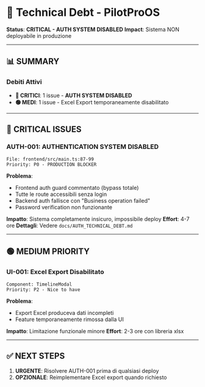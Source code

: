 # 🔴 Technical Debt - PilotProOS

**Status**: **CRITICAL - AUTH SYSTEM DISABLED**
**Impact**: Sistema NON deployabile in produzione

---

## 📊 **SUMMARY**

### **Debiti Attivi**
- **🔴 CRITICI**: 1 issue - **AUTH SYSTEM DISABLED**
- **🟢 MEDI**: 1 issue - Excel Export temporaneamente disabilitato

---

## 🔴 **CRITICAL ISSUES**

### **AUTH-001: AUTHENTICATION SYSTEM DISABLED**
```
File: frontend/src/main.ts:87-99
Priority: P0 - PRODUCTION BLOCKER
```

**Problema**:
- Frontend auth guard commentato (bypass totale)
- Tutte le route accessibili senza login
- Backend auth fallisce con "Business operation failed"
- Password verification non funzionante

**Impatto**: Sistema completamente insicuro, impossibile deploy
**Effort**: 4-7 ore
**Dettagli**: Vedere `docs/AUTH_TECHNICAL_DEBT.md`

---

## 🟢 **MEDIUM PRIORITY**

### **UI-001: Excel Export Disabilitato**
```
Component: TimelineModal
Priority: P2 - Nice to have
```

**Problema**:
- Export Excel produceva dati incompleti
- Feature temporaneamente rimossa dalla UI

**Impatto**: Limitazione funzionale minore
**Effort**: 2-3 ore con libreria xlsx

---

## ✅ **NEXT STEPS**

1. **URGENTE**: Risolvere AUTH-001 prima di qualsiasi deploy
2. **OPZIONALE**: Reimplementare Excel export quando richiesto